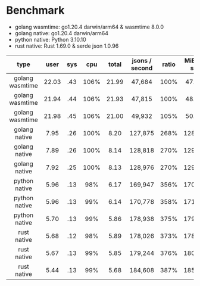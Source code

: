 # Benchmark

- golang wasmtime: go1.20.4 darwin/arm64 & wasmtime 8.0.0
- golang native:   go1.20.4 darwin/arm64
- python native:   Python 3.10.10
- rust   native:   Rust 1.69.0 & serde json 1.0.96

| type            | user  | sys | cpu  | total | jsons / second | ratio | MiB / s |
|:---------------:|:-----:|:---:|:----:|:-----:|:--------------:|:-----:|:-------:|
| golang wasmtime | 22.03 | .43 | 106% | 21.99 |  47,684        | 100%  |  47.9   |
| golang wasmtime | 21.94 | .44 | 106% | 21.93 |  47,815        | 100%  |  48.0   |
| golang wasmtime | 21.98 | .45 | 106% | 21.00 |  49,932        | 105%  |  50.1   |
| golang native   |  7.95 | .26 | 100% |  8.20 | 127,875        | 268%  | 128.4   |
| golang native   |  7.89 | .26 | 100% |  8.14 | 128,818        | 270%  | 129.4   |
| golang native   |  7.92 | .25 | 100% |  8.13 | 128,976        | 270%  | 129.5   |
| python native   |  5.96 | .13 |  98% |  6.17 | 169,947        | 356%  | 170.7   |
| python native   |  5.96 | .13 |  99% |  6.14 | 170,778        | 358%  | 171.5   |
| python native   |  5.70 | .13 |  99% |  5.86 | 178,938        | 375%  | 179.7   |
| rust   native   |  5.68 | .12 |  98% |  5.89 | 178,026        | 373%  | 178.8   |
| rust   native   |  5.67 | .13 |  99% |  5.85 | 179,244        | 376%  | 180.0   |
| rust   native   |  5.44 | .13 |  99% |  5.68 | 184,608        | 387%  | 185.4   |
